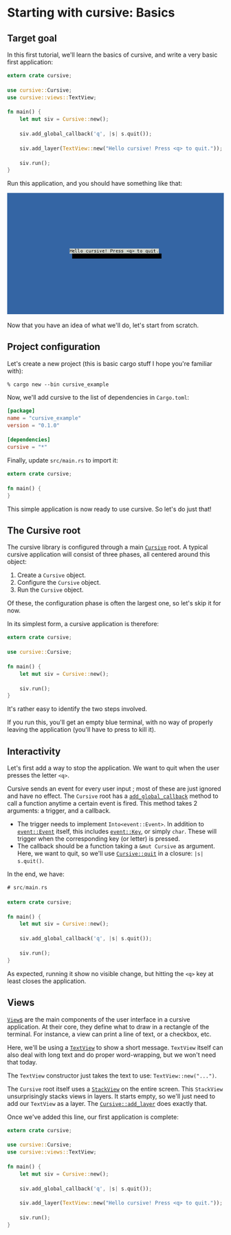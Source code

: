 # Starting with cursive: Basics

## Target goal

In this first tutorial, we'll learn the basics of cursive,
and write a very basic first application: 

```rust
extern crate cursive;

use cursive::Cursive;
use cursive::views::TextView;

fn main() {
	let mut siv = Cursive::new();

	siv.add_global_callback('q', |s| s.quit());

	siv.add_layer(TextView::new("Hello cursive! Press <q> to quit."));

	siv.run();
}
```

Run this application, and you should have something like that:

<img src="../doc/tutorial_1.png" alt="Tutorial 1 goal" />

Now that you have an idea of what we'll do, let's start from scratch.

## Project configuration

Let's create a new project
(this is basic cargo stuff I hope you're familiar with):

```text
% cargo new --bin cursive_example
```

Now, we'll add cursive to the list of dependencies in `Cargo.toml`:

```toml
[package]
name = "cursive_example"
version = "0.1.0"

[dependencies]
cursive = "*"
```

Finally, update `src/main.rs` to import it:

```rust
extern crate cursive;

fn main() {
}
```

This simple application is now ready to use cursive. So let's do just that!

## The Cursive root

The cursive library is configured through a main [`Cursive`] root.
A typical cursive application will consist of three phases,
all centered around this object:

1. Create a `Cursive` object.
2. Configure the `Cursive` object.
3. Run the `Cursive` object.

Of these, the configuration phase is often the largest one,
so let's skip it for now.

In its simplest form, a cursive application is therefore:

```rust
extern crate cursive;

use cursive::Cursive;

fn main() {
	let mut siv = Cursive::new();

	siv.run();
}
```

It's rather easy to identify the two steps involved.

If you run this, you'll get an empty blue terminal, with no way of properly
leaving the application (you'll have to press <Ctrl-C> to kill it).

[`Cursive`]: http://gyscos.github.io/Cursive/cursive/struct.Cursive.html

## Interactivity

Let's first add a way to stop the application. We want to quit when the user
presses the letter `<q>`.

Cursive sends an event for every user input ; most of these are just ignored
and have no effect. The `Cursive` root has a [`add_global_callback`] method to
call a function anytime a certain event is fired.
This method takes 2 arguments: a trigger, and a callback.

* The trigger needs to implement `Into<event::Event>`. In addition to
  [`event::Event`] itself, this includes [`event::Key`], or simply `char`.
  These will trigger when the corresponding key (or letter) is pressed.
* The callback should be a function taking a `&mut Cursive` as argument. Here,
  we want to quit, so we'll use [`Cursive::quit`] in a closure: `|s| s.quit()`.

In the end, we have:

```rust
# src/main.rs

extern crate cursive;

fn main() {
	let mut siv = Cursive::new();

	siv.add_global_callback('q', |s| s.quit());

	siv.run();
}
```

As expected, running it show no visible change, but hitting the `<q>` key at
least closes the application.

[`add_global_callback`]: http://gyscos.github.io/Cursive/cursive/struct.Cursive.html#method.add_global_callback
[`event::Event`]: http://gyscos.github.io/Cursive/cursive/event/enum.Event.html
[`event::Key`]: http://gyscos.github.io/Cursive/cursive/event/enum.Key.html
[`Cursive::quit`]: http://gyscos.github.io/Cursive/cursive/struct.Cursive.html#method.quit

## Views

[`View`s] are the main components of the user interface in a cursive
application.  At their core, they define what to draw in a rectangle of the
terminal. For instance, a view can print a line of text, or a checkbox, etc.

Here, we'll be using a [`TextView`] to show a short message. `TextView` itself
can also deal with long text and do proper word-wrapping, but we won't need
that today.

The `TextView` constructor just takes the text to use: `TextView::new("...")`.

The `Cursive` root itself uses a [`StackView`] on the entire screen. This
`StackView` unsurprisingly stacks views in layers. It starts empty, so we'll
just need to add our `TextView` as a layer. The [`Cursive::add_layer`] does
exactly that.

Once we've added this line, our first application is complete:

```rust
extern crate cursive;

use cursive::Cursive;
use cursive::views::TextView;

fn main() {
	let mut siv = Cursive::new();

	siv.add_global_callback('q', |s| s.quit());

	siv.add_layer(TextView::new("Hello cursive! Press <q> to quit."));

	siv.run();
}
```

[`View`s]: http://gyscos.github.io/Cursive/cursive/view/trait.View.html
[`TextView`]: http://gyscos.github.io/Cursive/cursive/views/struct.TextView.html
[`StackView`]: http://gyscos.github.io/Cursive/cursive/views/struct.StackView.html
[`Cursive::add_layer`]: http://gyscos.github.io/Cursive/cursive/struct.Cursive.html#method.add_layer
